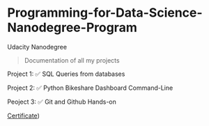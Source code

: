 # Programming-for-Data-Science-Nanodegree-Program 
Udacity Nanodegree

> Documentation of all my projects

Project 1: :white_check_mark:
	SQL Queries from databases
 
Project 2: :white_check_mark:
	Python Bikeshare Dashboard Command-Line 

Peoject 3: :white_check_mark:
	Git and Github Hands-on

[Certificate](https://confirm.udacity.com/HMCTA2FN))
